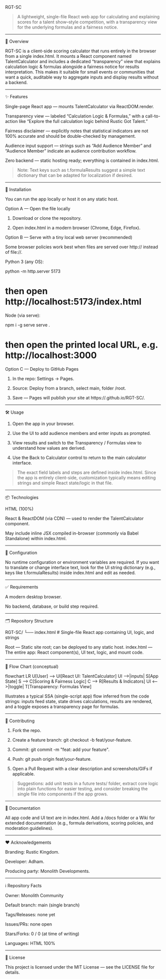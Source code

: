 RGT-SC

> A lightweight, single-file React web app for calculating and explaining scores for a talent show–style competition, with a transparency view for the underlying formulas and a fairness notice.




---

📖 Overview

RGT-SC is a client-side scoring calculator that runs entirely in the browser from a single index.html. It mounts a React component named TalentCalculator and includes a dedicated “transparency” view that explains calculation logic & formulas alongside a fairness notice for results interpretation. This makes it suitable for small events or communities that want a quick, auditable way to aggregate inputs and display results without a backend.


---

✨ Features

Single-page React app — mounts TalentCalculator via ReactDOM.render.

Transparency view — labeled “Calculation Logic & Formulas,” with a call-to-action like “Explore the full calculation logic behind Rustic Got Talent.”

Fairness disclaimer — explicitly notes that statistical indicators are not 100% accurate and should be double-checked by management.

Audience input support — strings such as “Add Audience Member” and “Audience Member” indicate an audience contribution workflow.

Zero backend — static hosting ready; everything is contained in index.html.


> Note: Text keys such as t.formulaResults suggest a simple text dictionary that can be adapted for localization if desired.




---

🚀 Installation

You can run the app locally or host it on any static host.

Option A — Open the file locally

1. Download or clone the repository.


2. Open index.html in a modern browser (Chrome, Edge, Firefox).



Option B — Serve with a tiny local web server (recommended)

Some browser policies work best when files are served over http:// instead of file://.

Python 3 (any OS):

python -m http.server 5173
# then open http://localhost:5173/index.html

Node (via serve):

npm i -g serve
serve .
# then open the printed local URL, e.g. http://localhost:3000

Option C — Deploy to GitHub Pages

1. In the repo: Settings → Pages.


2. Source: Deploy from a branch, select main, folder /root.


3. Save — Pages will publish your site at https://<your-username>.github.io/RGT-SC/.




---

🛠️ Usage

1. Open the app in your browser.


2. Use the UI to add audience members and enter inputs as prompted.


3. View results and switch to the Transparency / Formulas view to understand how values are derived.


4. Use the Back to Calculator control to return to the main calculator interface.



> The exact field labels and steps are defined inside index.html. Since the app is entirely client-side, customization typically means editing strings and simple React state/logic in that file.




---

📦 Technologies

HTML (100%)

React & ReactDOM (via CDN) — used to render the TalentCalculator component.

May include inline JSX compiled in-browser (commonly via Babel Standalone) within index.html.



---

🔧 Configuration

No runtime configuration or environment variables are required.
If you want to translate or change interface text, look for the UI string dictionary (e.g., keys like t.formulaResults) inside index.html and edit as needed.


---

✅ Requirements

A modern desktop browser.

No backend, database, or build step required.



---

🗂️ Repository Structure

RGT-SC/
└── index.html        # Single-file React app containing UI, logic, and strings

Root — Static site root; can be deployed to any static host.
index.html — The entire app: React component(s), UI text, logic, and mount code.


---

🔗 Flow Chart (conceptual)

flowchart LR
  U[User] --> UI[React UI: TalentCalculator]
  UI -->|inputs| S[App State]
  S --> C[Scoring & Fairness Logic]
  C --> R[Results & Indicators]
  UI <-->|toggle| T[Transparency: Formulas View]

Illustrates a typical SSA (single-script app) flow inferred from the code strings: inputs feed state, state drives calculations, results are rendered, and a toggle exposes a transparency page for formulas.


---

🤝 Contributing

1. Fork the repo.


2. Create a feature branch: git checkout -b feat/your-feature.


3. Commit: git commit -m "feat: add your feature".


4. Push: git push origin feat/your-feature.


5. Open a Pull Request with a clear description and screenshots/GIFs if applicable.



> Suggestions: add unit tests in a future tests/ folder, extract core logic into plain functions for easier testing, and consider breaking the single file into components if the app grows.




---

📄 Documentation

All app code and UI text are in index.html. Add a /docs folder or a Wiki for extended documentation (e.g., formula derivations, scoring policies, and moderation guidelines).


---

❤️ Acknowledgements

Branding: Rustic Kingdom.

Developer: Adham.

Producing party: Monolith Developments.



---


ℹ️ Repository Facts

Owner: Monolith Community

Default branch: main (single branch)

Tags/Releases: none yet

Issues/PRs: none open

Stars/Forks: 0 / 0 (at time of writing)

Languages: HTML 100%



---

📜 License

This project is licensed under the MIT License — see the LICENSE file for details.
